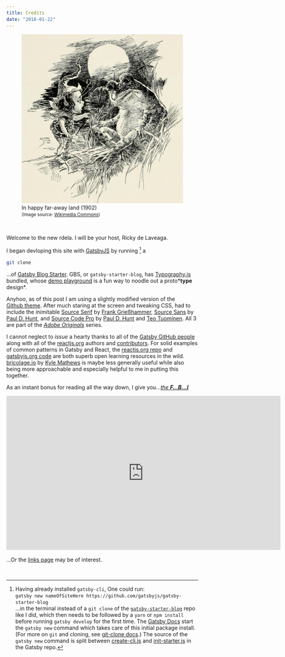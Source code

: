 ```yaml
---
title: Credits
date: "2018-01-22"
---
```


<figure>
<img src="In_happy_far-away_land_1902_14752942545.jpg"
     alt="In happy far-away land (1902)" />
<figcaption>
In happy far-away land (1902)<br />
<small>(Image source: <a href="https://commons.wikimedia.org/wiki/File:In_happy_far-away_land_(1902)_(14752942545).jpg">Wikimedia&nbsp;Commons</a>)</small>
</figcaption>
</figure>

&nbsp;

Welcome to the new rdela. I will be your host, Ricky de Laveaga.

I began devloping this site with [GatsbyJS](https://www.gatsbyjs.org/)
by running [^1] a

```sh
git clone
```

…of
[Gatsby Blog&nbsp;Starter](https://github.com/gatsbyjs/gatsby-starter-blog).
GBS, or `gatsby-starter-blog`, has [Typography.js](https://github.com/KyleAMathews/typography.js)
bundled, whose
[demo&nbsp;playground](https://kyleamathews.github.io/typography.js/)
is a fun way to noodle out a proto*__type__ design*.

Anyhoo, as of this post I am using a slightly modified version of the
[Github&nbsp;theme](https://github.com/KyleAMathews/typography.js/tree/master/packages/typography-theme-github).
After much staring at the screen and tweaking CSS, had to include the inimitable
[Source Serif](https://typekit.com/fonts/source-serif)
by [Frank Grießhammer](https://typekit.com/designers/frank-griesshammer),
[Source Sans](https://typekit.com/fonts/source-sans)
by [Paul D. Hunt](https://typekit.com/designers/paul-d-hunt),
and
[Source Code Pro](https://typekit.com/fonts/source-sans)
by [Paul D. Hunt](https://typekit.com/designers/paul-d-hunt) and
[Teo Tuominen](https://typekit.com/designers/teo-tuominen). All 3 are
part of the [*Adobe Originals*](https://blog.typekit.com/category/making-type/) series.

I cannot neglect to *issue* a hearty thanks to all of the
[Gatsby GitHub people](https://github.com/gatsbyjs/gatsby/graphs/contributors)
along with all of the [reactjs.org](https://reactjs.org/) authors and
[contributors](https://github.com/reactjs/reactjs.org/graphs/contributors).
For solid examples of common patterns in Gatsby and React, the
[reactjs.org repo](https://github.com/reactjs/reactjs.org) and
[gatsbyjs.org code](https://github.com/gatsbyjs/gatsby/tree/master/www)
are both superb open learning resources in the wild.
[bricolage.io](https://www.bricolage.io/) by
[Kyle Mathews](https://github.com/KyleAMathews/blog)
is maybe less generally useful while also being more approachable and
especially helpful to me in putting this together.

As an instant bonus for reading all the way down, I give you…[*the __F…B…I__*](https://www.youtube.com/watch?v=JI5gblI82rg)

<iframe width="720" height="405" src="https://www.youtube-nocookie.com/embed/JI5gblI82rg?rel=0&amp;controls=0&amp;showinfo=0" frameborder="0" allow="autoplay; encrypted-media" allowfullscreen></iframe>

…Or the [links page](/l) may be of interest.


&nbsp;


[^1]: Having already installed `gatsby-cli`, One could run: <br /> `gatsby new nameOfSiteHere https://github.com/gatsbyjs/gatsby-starter-blog` <br /> …in the terminal instead of a `git clone` of the [`gatsby-starter-blog`](https://github.com/gatsbyjs/gatsby-starter-blog) repo like I did, which then needs to be followed by a `yarn` or `npm install` before running `gatsby develop` for the first time. The [Gatsby Docs](https://www.gatsbyjs.org/docs/) start the `gatsby new` command which takes care of this initial package install. (For more on `git` and cloning, see [git-clone docs](https://www.git-scm.com/docs/git-clone).) The source of the `gatsby new` command is split between [create-cli.js](https://github.com/gatsbyjs/gatsby/blob/master/packages/gatsby-cli/src/create-cli.js#L183) and [init-starter.js](https://github.com/gatsbyjs/gatsby/blob/master/packages/gatsby-cli/src/init-starter.js) in the Gatsby repo.

